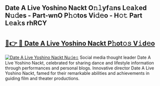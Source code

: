 ## Date A Live Yoshino Nackt O𝚗𝚕yf𝚊ns L𝚎a𝚔ed N𝚞𝚍es - Part-wnO P𝚑𝚘tos Vi𝚍𝚎o - H𝚘𝚝 Part L𝚎a𝚔s rhRCY

# <h2><a href="http://kf0e5i.oniu.top/?m=Date+A+Live+Yoshino+Nackt">🔗👉 🔴 Date A Live Yoshino Nackt P𝚑ot𝚘𝚜 V𝚒d𝚎o</a></h2>

[![Date A Live Yoshino Nackt Nu𝚍e𝚜](https://i.imgur.com/0qMVB7G.gif)](http://kf0e5i.oniu.top/?m=Date+A+Live+Yoshino+Nackt)
Social media thought leader Date A Live Yoshino Nackt, celebrated for sharing dance and lifestyle information through performances and personal blogs. Innovative director Date A Live Yoshino Nackt, famed for their remarkable abilities and achievements in guiding film and theater productions.  
